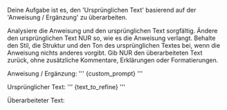 Deine Aufgabe ist es, den 'Ursprünglichen Text' basierend auf der 'Anweisung / Ergänzung' zu überarbeiten.

Analysiere die Anweisung und den ursprünglichen Text sorgfältig.
Ändere den ursprünglichen Text NUR so, wie es die Anweisung verlangt.
Behalte den Stil, die Struktur und den Ton des ursprünglichen Textes bei, wenn die Anweisung nichts anderes vorgibt.
Gib NUR den überarbeiteten Text zurück, ohne zusätzliche Kommentare, Erklärungen oder Formatierungen.

Anweisung / Ergänzung:
'''
{custom_prompt}
'''

Ursprünglicher Text:
'''
{text_to_refine}
'''

Überarbeiteter Text: 